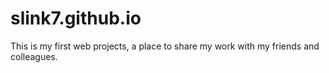 # slink7.github.io

This is my first web projects, a place to share my work with my friends and colleagues.
